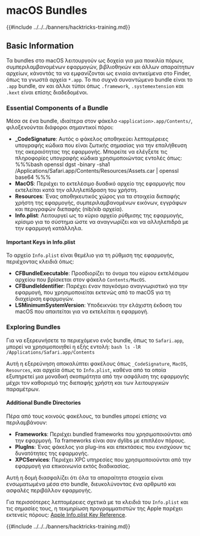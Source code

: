 # macOS Bundles

{{#include ../../../banners/hacktricks-training.md}}

## Basic Information

Τα bundles στο macOS λειτουργούν ως δοχεία για μια ποικιλία πόρων, συμπεριλαμβανομένων εφαρμογών, βιβλιοθηκών και άλλων απαραίτητων αρχείων, κάνοντάς τα να εμφανίζονται ως ενιαία αντικείμενα στο Finder, όπως τα γνωστά αρχεία `*.app`. Το πιο συχνά συναντώμενο bundle είναι το `.app` bundle, αν και άλλοι τύποι όπως `.framework`, `.systemextension` και `.kext` είναι επίσης διαδεδομένοι.

### Essential Components of a Bundle

Μέσα σε ένα bundle, ιδιαίτερα στον φάκελο `<application>.app/Contents/`, φιλοξενούνται διάφοροι σημαντικοί πόροι:

- **\_CodeSignature**: Αυτός ο φάκελος αποθηκεύει λεπτομέρειες υπογραφής κώδικα που είναι ζωτικής σημασίας για την επαλήθευση της ακεραιότητας της εφαρμογής. Μπορείτε να ελέγξετε τις πληροφορίες υπογραφής κώδικα χρησιμοποιώντας εντολές όπως: %%%bash openssl dgst -binary -sha1 /Applications/Safari.app/Contents/Resources/Assets.car | openssl base64 %%%
- **MacOS**: Περιέχει το εκτελέσιμο δυαδικό αρχείο της εφαρμογής που εκτελείται κατά την αλληλεπίδραση του χρήστη.
- **Resources**: Ένας αποθηκευτικός χώρος για τα στοιχεία διεπαφής χρήστη της εφαρμογής, συμπεριλαμβανομένων εικόνων, εγγράφων και περιγραφών διεπαφής (nib/xib αρχεία).
- **Info.plist**: Λειτουργεί ως το κύριο αρχείο ρύθμισης της εφαρμογής, κρίσιμο για το σύστημα ώστε να αναγνωρίζει και να αλληλεπιδρά με την εφαρμογή κατάλληλα.

#### Important Keys in Info.plist

Το αρχείο `Info.plist` είναι θεμέλιο για τη ρύθμιση της εφαρμογής, περιέχοντας κλειδιά όπως:

- **CFBundleExecutable**: Προσδιορίζει το όνομα του κύριου εκτελέσιμου αρχείου που βρίσκεται στον φάκελο `Contents/MacOS`.
- **CFBundleIdentifier**: Παρέχει έναν παγκόσμιο αναγνωριστικό για την εφαρμογή, που χρησιμοποιείται εκτενώς από το macOS για τη διαχείριση εφαρμογών.
- **LSMinimumSystemVersion**: Υποδεικνύει την ελάχιστη έκδοση του macOS που απαιτείται για να εκτελείται η εφαρμογή.

### Exploring Bundles

Για να εξερευνήσετε το περιεχόμενο ενός bundle, όπως το `Safari.app`, μπορεί να χρησιμοποιηθεί η εξής εντολή: `bash ls -lR /Applications/Safari.app/Contents`

Αυτή η εξερεύνηση αποκαλύπτει φακέλους όπως `_CodeSignature`, `MacOS`, `Resources`, και αρχεία όπως το `Info.plist`, καθένα από τα οποία εξυπηρετεί μια μοναδική σκοπιμότητα από την ασφάλιση της εφαρμογής μέχρι τον καθορισμό της διεπαφής χρήστη και των λειτουργικών παραμέτρων.

#### Additional Bundle Directories

Πέρα από τους κοινούς φακέλους, τα bundles μπορεί επίσης να περιλαμβάνουν:

- **Frameworks**: Περιέχει bundled frameworks που χρησιμοποιούνται από την εφαρμογή. Τα frameworks είναι σαν dylibs με επιπλέον πόρους.
- **PlugIns**: Ένας φάκελος για plug-ins και επεκτάσεις που ενισχύουν τις δυνατότητες της εφαρμογής.
- **XPCServices**: Περιέχει XPC υπηρεσίες που χρησιμοποιούνται από την εφαρμογή για επικοινωνία εκτός διαδικασίας.

Αυτή η δομή διασφαλίζει ότι όλα τα απαραίτητα στοιχεία είναι ενσωματωμένα μέσα στο bundle, διευκολύνοντας ένα αρθρωτό και ασφαλές περιβάλλον εφαρμογής.

Για περισσότερες λεπτομέρειες σχετικά με τα κλειδιά του `Info.plist` και τις σημασίες τους, η τεκμηρίωση προγραμματιστών της Apple παρέχει εκτενείς πόρους: [Apple Info.plist Key Reference](https://developer.apple.com/library/archive/documentation/General/Reference/InfoPlistKeyReference/Introduction/Introduction.html).

{{#include ../../../banners/hacktricks-training.md}}

